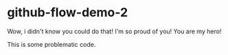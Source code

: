 # github-flow-demo-2

Wow, i didn't know you could do that!
I'm so proud of you!
You are my hero!


This is some problematic code.
